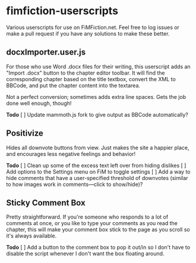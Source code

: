 # fimfiction-userscripts
Various userscripts for use on FiMFiction.net.  Feel free to log issues or make a pull request if you have any solutions to make these better.

## docxImporter.user.js
For those who use Word .docx files for their writing, this userscript adds an "Import .docx" button to the chapter editor toolbar.  It will find the corresponding chapter based on the title textbox, convert the XML to BBCode, and put the chapter content into the textarea.

Not a perfect conversion; sometimes adds extra line spaces.  Gets the job done well enough, though!

**Todo**
[ ] Update mammoth.js fork to give output as BBCode automatically?

## Positivize
Hides all downvote buttons from view.  Just makes the site a happier place, and encourages less negative feelings and behavior!

**Todo**
[ ] Clean up some of the excess text left over from hiding dislikes
[ ] Add options to the Settings menu on FiM to toggle settings
[ ] Add a way to hide comments that have a user-specified threshold of downvotes (similar to how images work in comments—click to show/hide)?

## Sticky Comment Box
Pretty straightforward.  If you're someone who responds to a lot of comments at once, or you like to type your comments as you read the chapter, this will make your comment box stick to the page as you scroll so it's always available.

**Todo**
[ ] Add a button to the comment box to pop it out/in so I don't have to disable the script whenever I don't want the box floating around.

